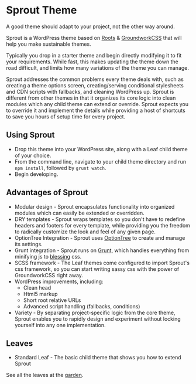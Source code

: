 Sprout Theme
====
A good theme should adapt to your project, not the other way around.

Sprout is a WordPress theme based on [Roots](https://github.com/roots/roots) & [GroundworkCSS](http://groundworkcss.github.io) that will help you make sustainable themes.

Typically you drop in a starter theme and begin directly modifying it to fit your requirements. While fast, this
makes updating the theme down the road difficult, and limits how many variations of the theme you can manage.

Sprout addresses the common problems every theme deals with, such as creating a theme options screen,
creating/serving conditional stylesheets and CDN scripts with fallbacks, and cleaning WordPress up.
Sprout is different from other themes in that it organizes its core logic into clean modules which any
child theme can extend or override. Sprout expects you to override it and implement the details while
providing a host of shortcuts to save you hours of setup time for every project.

Using Sprout
----
* Drop this theme into your WordPress site, along with a Leaf child theme of your choice.
* From the command line, navigate to your child theme directory and run `npm install`, followed by `grunt watch`.
* Begin developing.

Advantages of Sprout
----
* Modular design - Sprout encapsulates functionality into organized modules which can easily be extended or overridden.
* DRY templates - Sprout wraps templates so you don't have to redefine headers and footers for every template, while providing you the freedom to radically customize the look and feel of any given page.
* OptionTree Integration - Sprout uses [OptionTree](https://github.com/valendesigns/option-tree) to create and manage its settings.
* Grunt integration - Sprout runs on [Grunt](http://gruntjs.com/), which handles everything from minifying js to [blessing](http://blesscss.com/) css.
* SCSS framework - The Leaf themes come configured to import Sprout's css framework, so you can start writing sassy css with the power of GroundworkCSS right away.
* WordPress improvements, including:
  * Clean head
  * Html5 markup
  * Short root relative URLs
  * Advanced script handling (fallbacks, conditions)
* Variety - By separating project-specific logic from the core theme, Sprout enables you to rapidly design and experiment without locking yourself into any one implementation.

Leaves
----
* Standard Leaf - The basic child theme that shows you how to extend Sprout

See all the leaves at the [garden](https://github.com/bnpdesigngroup/sprout-garden).